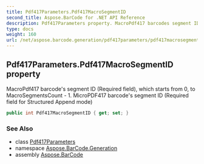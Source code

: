 ```yaml
---
title: Pdf417Parameters.Pdf417MacroSegmentID
second_title: Aspose.BarCode for .NET API Reference
description: Pdf417Parameters property. MacroPdf417 barcodes segment ID Required field which starts from 0 to MacroSegmentsCount  1. MicroPDF417 barcodes segment ID Required field for Structured Append mode
type: docs
weight: 160
url: /net/aspose.barcode.generation/pdf417parameters/pdf417macrosegmentid/
---
```

## Pdf417Parameters.Pdf417MacroSegmentID property

MacroPdf417 barcode's segment ID (Required field), which starts from 0, to MacroSegmentsCount - 1. MicroPDF417 barcode's segment ID (Required field for Structured Append mode)

```csharp
public int Pdf417MacroSegmentID { get; set; }
```

### See Also

* class [Pdf417Parameters](../)
* namespace [Aspose.BarCode.Generation](../../../aspose.barcode.generation/)
* assembly [Aspose.BarCode](../../../)


